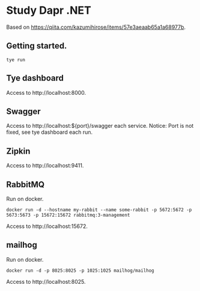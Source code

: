 # Study Dapr .NET

Based on https://qiita.com/kazumihirose/items/57e3aeaab65a1a68977b.

## Getting started.

```shell
tye run
```

## Tye dashboard

Access to http://localhost:8000.

## Swagger

Access to http://localhost:${port}/swagger each service.
Notice: Port is not fixed, see tye dashboard each run.

## Zipkin

Access to http://localhost:9411.

## RabbitMQ

Run on docker.

```shell
docker run -d --hostname my-rabbit --name some-rabbit -p 5672:5672 -p 5673:5673 -p 15672:15672 rabbitmq:3-management
```

Access to http://localhost:15672.

## mailhog

Run on docker.

```shell
docker run -d -p 8025:8025 -p 1025:1025 mailhog/mailhog
```

Access to http://localhost:8025.
